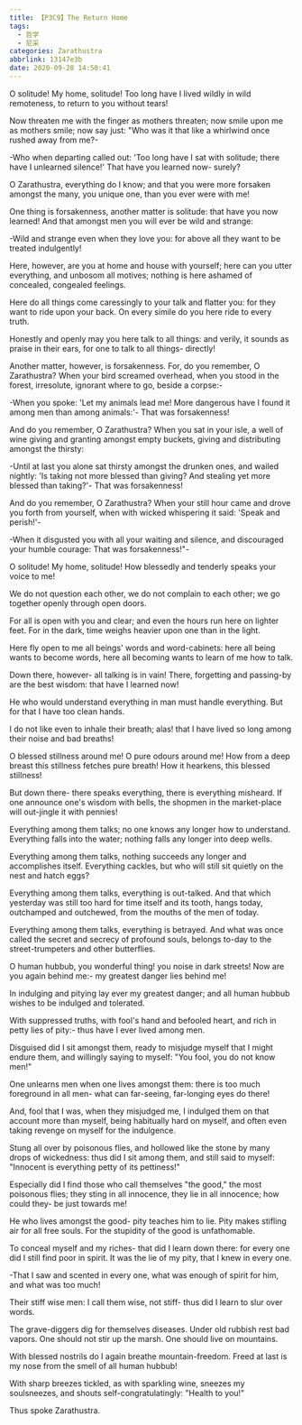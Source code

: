 ```yaml
---
title: 【P3C9】The Return Home
tags:
  - 哲学
  - 尼采
categories: Zarathustra
abbrlink: 13147e3b
date: 2020-09-28 14:50:41
---
```

O solitude! My home, solitude! Too long have I lived wildly in wild remoteness, to return to you without tears!

Now threaten me with the finger as mothers threaten; now smile upon me as mothers smile; now say just: "Who was it that like a whirlwind once rushed away from me?-

-Who when departing called out: 'Too long have I sat with solitude; there have I unlearned silence!' That have you learned now- surely?
<!-- more -->
O Zarathustra, everything do I know; and that you were more forsaken amongst the many, you unique one, than you ever were with me!

One thing is forsakenness, another matter is solitude: that have you now learned! And that amongst men you will ever be wild and strange:

-Wild and strange even when they love you: for above all they want to be treated indulgently!

Here, however, are you at home and house with yourself; here can you utter everything, and unbosom all motives; nothing is here ashamed of concealed, congealed feelings.

Here do all things come caressingly to your talk and flatter you: for they want to ride upon your back. On every simile do you here ride to every truth.

Honestly and openly may you here talk to all things: and verily, it sounds as praise in their ears, for one to talk to all things- directly!

Another matter, however, is forsakenness. For, do you remember, O Zarathustra? When your bird screamed overhead, when you stood in the forest, irresolute, ignorant where to go, beside a corpse:-

-When you spoke: 'Let my animals lead me! More dangerous have I found it among men than among animals:'- That was forsakenness!

And do you remember, O Zarathustra? When you sat in your isle, a well of wine giving and granting amongst empty buckets, giving and distributing amongst the thirsty:

-Until at last you alone sat thirsty amongst the drunken ones, and wailed nightly: 'Is taking not more blessed than giving? And stealing yet more blessed than taking?'- That was forsakenness!

And do you remember, O Zarathustra? When your still hour came and drove you forth from yourself, when with wicked whispering it said: 'Speak and perish!'-

-When it disgusted you with all your waiting and silence, and discouraged your humble courage: That was forsakenness!"-

O solitude! My home, solitude! How blessedly and tenderly speaks your voice to me!

We do not question each other, we do not complain to each other; we go together openly through open doors.

For all is open with you and clear; and even the hours run here on lighter feet. For in the dark, time weighs heavier upon one than in the light.

Here fly open to me all beings' words and word-cabinets: here all being wants to become words, here all becoming wants to learn of me how to talk.

Down there, however- all talking is in vain! There, forgetting and passing-by are the best wisdom: that have I learned now!

He who would understand everything in man must handle everything. But for that I have too clean hands.

I do not like even to inhale their breath; alas! that I have lived so long among their noise and bad breaths!

O blessed stillness around me! O pure odours around me! How from a deep breast this stillness fetches pure breath! How it hearkens, this blessed stillness!

But down there- there speaks everything, there is everything misheard. If one announce one's wisdom with bells, the shopmen in the market-place will out-jingle it with pennies!

Everything among them talks; no one knows any longer how to understand. Everything falls into the water; nothing falls any longer into deep wells.

Everything among them talks, nothing succeeds any longer and accomplishes itself. Everything cackles, but who will still sit quietly on the nest and hatch eggs?

Everything among them talks, everything is out-talked. And that which yesterday was still too hard for time itself and its tooth, hangs today, outchamped and outchewed, from the mouths of the men of today.

Everything among them talks, everything is betrayed. And what was once called the secret and secrecy of profound souls, belongs to-day to the street-trumpeters and other butterflies.

O human hubbub, you wonderful thing! you noise in dark streets! Now are you again behind me:- my greatest danger lies behind me!

In indulging and pitying lay ever my greatest danger; and all human hubbub wishes to be indulged and tolerated.

With suppressed truths, with fool's hand and befooled heart, and rich in petty lies of pity:- thus have I ever lived among men.

Disguised did I sit amongst them, ready to misjudge myself that I might endure them, and willingly saying to myself: "You fool, you do not know men!"

One unlearns men when one lives amongst them: there is too much foreground in all men- what can far-seeing, far-longing eyes do there!

And, fool that I was, when they misjudged me, I indulged them on that account more than myself, being habitually hard on myself, and often even taking revenge on myself for the indulgence.

Stung all over by poisonous flies, and hollowed like the stone by many drops of wickedness: thus did I sit among them, and still said to myself: "Innocent is everything petty of its pettiness!"

Especially did I find those who call themselves "the good," the most poisonous flies; they sting in all innocence, they lie in all innocence; how could they- be just towards me!

He who lives amongst the good- pity teaches him to lie. Pity makes stifling air for all free souls. For the stupidity of the good is unfathomable.

To conceal myself and my riches- that did I learn down there: for every one did I still find poor in spirit. It was the lie of my pity, that I knew in every one.

-That I saw and scented in every one, what was enough of spirit for him, and what was too much!

Their stiff wise men: I call them wise, not stiff- thus did I learn to slur over words.

The grave-diggers dig for themselves diseases. Under old rubbish rest bad vapors. One should not stir up the marsh. One should live on mountains.

With blessed nostrils do I again breathe mountain-freedom. Freed at last is my nose from the smell of all human hubbub!

With sharp breezes tickled, as with sparkling wine, sneezes my soulsneezes, and shouts self-congratulatingly: "Health to you!"

Thus spoke Zarathustra.

